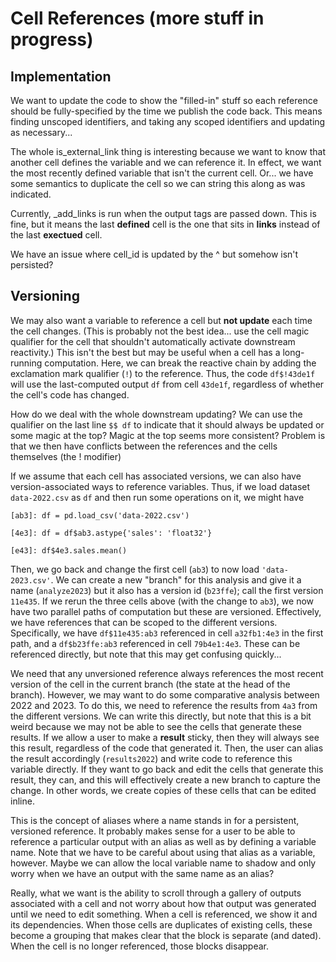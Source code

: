 # Cell References (more stuff in progress)

## Implementation

We want to update the code to show the "filled-in" stuff so each reference should be fully-specified by the time we publish the code back. This means finding unscoped identifiers, and taking any scoped identifiers and updating as necessary...

The whole is_external_link thing is interesting because we want to know that another cell defines the variable and we can reference it. In effect, we want the most recently defined variable that isn't the current cell. Or... we have some semantics to duplicate the cell so we can string this along as was indicated.

Currently, _add_links is run when the output tags are passed down. This is fine, but it means the last **defined** cell is the one that sits in __links__ instead of the last **exectued** cell.

We have an issue where cell_id is updated by the ^ but somehow isn't persisted?

## Versioning

We may also want a variable to reference a cell but **not update** each time the cell changes. (This is probably not the best idea... use the cell magic qualifier for the cell that shouldn't automatically activate downstream reactivity.) This isn't the best but may be useful when a cell has a long-running computation. Here, we can break the reactive chain by adding the exclamation mark qualifier (`!`) to the reference. Thus, the code `df$!43de1f` will use the last-computed output `df` from cell `43de1f`, regardless of whether the cell's code has changed.

How do we deal with the whole downstream updating? We can use the qualifier on the last line `$$ df` to indicate that it should always be updated or some magic at the top? Magic at the top seems more consistent? Problem is that we then have conflicts between the references and the cells themselves (the ! modifier)


If we assume that each cell has associated versions, we can also have version-associated ways to reference variables. Thus, if we load dataset `data-2022.csv` as `df` and then run some operations on it, we might have

```
[ab3]: df = pd.load_csv('data-2022.csv')

[4e3]: df = df$ab3.astype{'sales': 'float32'}

[e43]: df$4e3.sales.mean()
```

Then, we go back and change the first cell (`ab3`) to now load `'data-2023.csv'`. We can create a new "branch" for this analysis and give it a name (`analyze2023`) but it also has a version id (`b23ffe`); call the first version `11e435`. If we rerun the three cells above (with the change to `ab3`), we now have two parallel paths of computation but these are versioned. Effectively, we have references that can be scoped to the different versions. Specifically, we have `df$11e435:ab3` referenced in cell `a32fb1:4e3` in the first path, and a `df$b23ffe:ab3` referenced in cell `79b4e1:4e3`. These can be referenced directly, but note that this may get confusing quickly...

We need that any unversioned reference always references the most recent version of the cell in the current branch (the state at the head of the branch). However, we may want to do some comparative analysis between 2022 and 2023. To do this, we need to reference the results from `4a3` from the different versions. We can write this directly, but note that this is a bit weird because we may not be able to see the cells that generate these results. If we allow a user to make a **result** sticky, then they will always see this result, regardless of the code that generated it. Then, the user can alias the result accordingly (`results2022`) and write code to reference this variable directly. If they want to go back and edit the cells that generate this result, they can, and this will effectively create a new branch to capture the change. In other words, we create copies of these cells that can be edited inline.

This is the concept of aliases where a name stands in for a persistent, versioned reference. It probably makes sense for a user to be able to reference a particular output with an alias as well as by defining a variable name. Note that we have to be careful about using that alias as a variable, however. Maybe we can allow the local variable name to shadow and only worry when we have an output with the same name as an alias?

Really, what we want is the ability to scroll through a gallery of outputs associated with a cell and not worry about how that output was generated until we need to edit something. When a cell is referenced, we show it and its dependencies. When those cells are duplicates of existing cells, these become a grouping that makes clear that the block is separate (and dated). When the cell is no longer referenced, those blocks disappear.